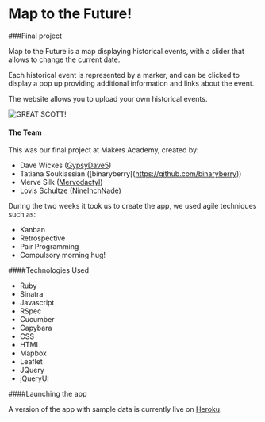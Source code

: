 Map to the Future!
=================

###Final project

Map to the Future is a map displaying historical events, with a slider that allows to change the current date.

Each historical event is represented by a marker, and can be clicked to display a pop up providing additional information and links about the event.

The website allows you to upload your own historical events.

![GREAT SCOTT!](https://github.com/gypsydave5/map-to-the-future/blob/master/lib/public/images/mapToTheFuture.png)

#### The Team

This was our final project at Makers Academy, created by:
 - Dave Wickes ([GypsyDave5](https://github.com/gypsydave5))
 - Tatiana Soukiassian ([binaryberry[(https://github.com/binaryberry))
 - Merve Silk ([Mervodactyl](https://github.com/Mervodactyl))
 - Lovis Schultze ([NineInchNade](https://github.com/NineInchNade))

During the two weeks it took us to create the app, we used agile techniques such as:
- Kanban
- Retrospective
- Pair Programming
- Compulsory morning hug!

####Technologies Used

- Ruby
- Sinatra
- Javascript
- RSpec
- Cucumber
- Capybara
- CSS
- HTML
- Mapbox
- Leaflet
- JQuery
- jQueryUI

####Launching the app

A version of the app with sample data is currently live on [Heroku](http://map-to-the-future.herokuapp.com/).

